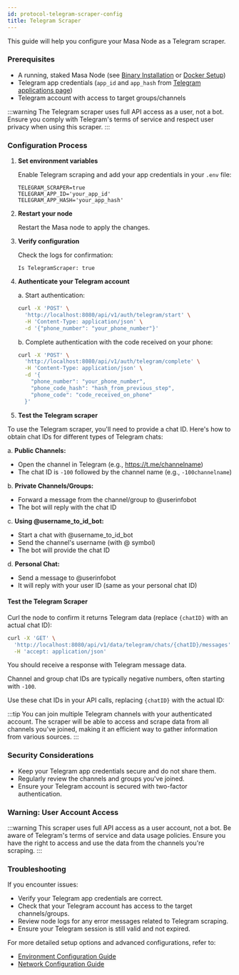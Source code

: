 ```yaml
---
id: protocol-telegram-scraper-config
title: Telegram Scraper
---
```


This guide will help you configure your Masa Node as a Telegram scraper.

### Prerequisites

- A running, staked Masa Node (see [Binary Installation](./protocol-binary-installation.md) or [Docker Setup](./protocol-docker-setup.md))
- Telegram app credentials (`app_id` and `app_hash` from [Telegram applications page](https://my.telegram.org/auth))
- Telegram account with access to target groups/channels

:::warning
The Telegram scraper uses full API access as a user, not a bot. Ensure you comply with Telegram's terms of service and respect user privacy when using this scraper.
:::

### Configuration Process

1. **Set environment variables**

   Enable Telegram scraping and add your app credentials in your `.env` file:

   ```plaintext
   TELEGRAM_SCRAPER=true
   TELEGRAM_APP_ID='your_app_id'
   TELEGRAM_APP_HASH='your_app_hash'
   ```

2. **Restart your node**

   Restart the Masa node to apply the changes.

3. **Verify configuration**

   Check the logs for confirmation:

   ```
   Is TelegramScraper: true
   ```

4. **Authenticate your Telegram account**

   a. Start authentication:
   ```bash
   curl -X 'POST' \
     'http://localhost:8080/api/v1/auth/telegram/start' \
     -H 'Content-Type: application/json' \
     -d '{"phone_number": "your_phone_number"}'
   ```

   b. Complete authentication with the code received on your phone:
   ```bash
   curl -X 'POST' \
     'http://localhost:8080/api/v1/auth/telegram/complete' \
     -H 'Content-Type: application/json' \
     -d '{
       "phone_number": "your_phone_number",
       "phone_code_hash": "hash_from_previous_step",
       "phone_code": "code_received_on_phone"
     }'
   ```
   

5. **Test the Telegram scraper**

To use the Telegram scraper, you'll need to provide a chat ID. Here's how to obtain chat IDs for different types of Telegram chats:

a. **Public Channels:**
   - Open the channel in Telegram (e.g., https://t.me/channelname)
   - The chat ID is `-100` followed by the channel name (e.g., `-100channelname`)

b. **Private Channels/Groups:**
   - Forward a message from the channel/group to @userinfobot
   - The bot will reply with the chat ID

c. **Using @username_to_id_bot:**
   - Start a chat with @username_to_id_bot
   - Send the channel's username (with @ symbol)
   - The bot will provide the chat ID

d. **Personal Chat:**
   - Send a message to @userinfobot
   - It will reply with your user ID (same as your personal chat ID)

#### Test the Telegram Scraper
Curl the node to confirm it returns Telegram data (replace `{chatID}` with an actual chat ID):

   ```bash
   curl -X 'GET' \
     'http://localhost:8080/api/v1/data/telegram/chats/{chatID}/messages' \
     -H 'accept: application/json'
   ```

   You should receive a response with Telegram message data.


Channel and group chat IDs are typically negative numbers, often starting with `-100`.

Use these chat IDs in your API calls, replacing `{chatID}` with the actual ID:

:::tip
You can join multiple Telegram channels with your authenticated account. The scraper will be able to access and scrape data from all channels you've joined, making it an efficient way to gather information from various sources.
:::

### Security Considerations

- Keep your Telegram app credentials secure and do not share them.
- Regularly review the channels and groups you've joined.
- Ensure your Telegram account is secured with two-factor authentication.

### Warning: User Account Access

:::warning
This scraper uses full API access as a user account, not a bot. Be aware of Telegram's terms of service and data usage policies. Ensure you have the right to access and use the data from the channels you're scraping.
:::

### Troubleshooting

If you encounter issues:
- Verify your Telegram app credentials are correct.
- Check that your Telegram account has access to the target channels/groups.
- Review node logs for any error messages related to Telegram scraping.
- Ensure your Telegram session is still valid and not expired.

For more detailed setup options and advanced configurations, refer to:
- [Environment Configuration Guide](./environment-configuration.md)
- [Network Configuration Guide](./network-configuration.md)